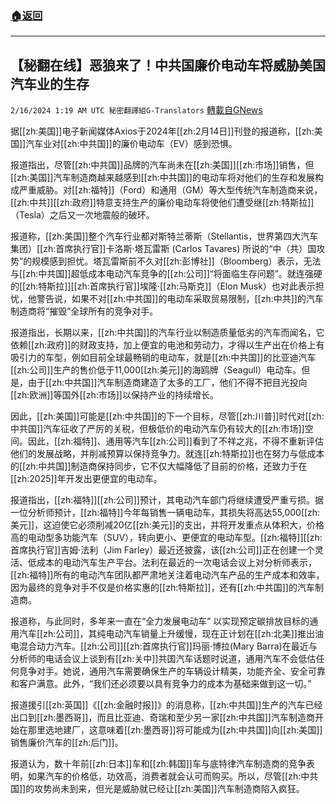 ###  [:house:返回](README.md)
---


## 【秘翻在线】恶狼来了！中共国廉价电动车将威胁美国汽车业的生存
`2/16/2024 1:19 AM UTC 秘密翻譯組G-Translators` [轉載自GNews](https://gnews.org/articles/2312639)

据[[zh:美国]]电子新闻媒体Axios于2024年[[zh:2月14日]]刊登的报道称，[[zh:美国]]汽车业对[[zh:中共国]]的廉价电动车（EV）感到恐惧。

报道指出，尽管[[zh:中共国]]品牌的汽车尚未在[[zh:美国]][[zh:市场]]销售，但[[zh:美国]]汽车制造商越来越感到[[zh:中共国]]的电动车将对他们的生存和发展构成严重威胁。对[[zh:福特]]（Ford）和通用（GM）等大型传统汽车制造商来说，[[zh:中共]][[zh:政府]]特意支持生产的廉价电动车将使他们遭受继[[zh:特斯拉]]（Tesla）之后又一次地震般的破环。

报道称，[[zh:美国]]整个汽车行业都对斯特兰蒂斯（Stellantis，世界第四大汽车集团）[[zh:首席执行官]]卡洛斯·塔瓦雷斯 (Carlos Tavares) 所说的“中（共）国攻势”的规模感到担忧。塔瓦雷斯前不久对[[zh:彭博社]]（Bloomberg）表示，无法与[[zh:中共国]]超低成本电动汽车竞争的[[zh:公司]]“将面临生存问题”。就连强硬的[[zh:特斯拉]][[zh:首席执行官]]埃隆·[[zh:马斯克]]（Elon Musk）也对此表示担忧，他警告说，如果不对[[zh:中共国]]的电动车采取贸易限制，[[zh:中共]]的汽车制造商将“摧毁”全球所有的竞争对手。

报道指出，长期以来，[[zh:中共国]]的汽车行业以制造质量低劣的汽车而闻名，它依赖[[zh:政府]]的财政支持，加上便宜的电池和劳动力，才得以生产出在价格上有吸引力的车型，例如目前全球最畅销的电动车，就是[[zh:中共国]]的比亚迪汽车[[zh:公司]]生产的售价低于11,000[[zh:美元]]的海鸥牌（Seagull）电动车。但是，由于[[zh:中共国]]汽车制造商建造了太多的工厂，他们不得不把目光投向[[zh:欧洲]]等国外[[zh:市场]]以保持产业的持续增长。

因此，[[zh:美国]]可能是[[zh:中共国]]的下一个目标，尽管[[zh:川普]]时代对[[zh:中共国]]汽车征收了严厉的关税，但极低价的电动汽车仍有较大的[[zh:市场]]空间。因此，[[zh:福特]]、通用等汽车[[zh:公司]]看到了不祥之兆，不得不重新评估他们的发展战略，并削减预算以保持竞争力。就连[[zh:特斯拉]]也在努力与低成本的[[zh:中共国]]制造商保持同步，它不仅大幅降低了目前的价格，还致力于在[[zh:2025]]年开发出更便宜的电动车。

报道指出，[[zh:福特]][[zh:公司]]预计，其电动汽车部门将继续遭受严重亏损。据一位分析师预计，[[zh:福特]]今年每销售一辆电动车，其损失将高达55,000[[zh:美元]]，这迫使它必须削减20亿[[zh:美元]]的支出，并将开发重点从体积大，价格高的电动型多功能汽车（SUV），转向更小、更便宜的电动车型。[[zh:福特]][[zh:首席执行官]]吉姆·法利（Jim Farley）最近还披露，该[[zh:公司]]正在创建一个灵活、低成本的电动汽车生产平台。法利在最近的一次电话会议上对分析师表示，[[zh:福特]]所有的电动汽车团队都严肃地关注着电动汽车产品的生产成本和效率，因为最终的竞争对手不仅是价格实惠的[[zh:特斯拉]]，还有[[zh:中共国]]的汽车制造商。

报道称，与此同时，多年来一直在“全力发展电动车” 以实现预定碳排放目标的通用汽车[[zh:公司]]，其纯电动汽车销量上升缓慢，现在正计划在[[zh:北美]]推出油电混合动力汽车。[[zh:公司]][[zh:首席执行官]]玛丽·博拉(Mary Barra)在最近与分析师的电话会议上谈到有[[zh:关中]]共国汽车话题时说道，通用汽车不会低估任何竞争对手。她说，通用汽车需要确保生产的车辆设计精美，功能齐全、安全可靠和客户满意。此外，“我们还必须要以具有竞争力的成本为基础来做到这一切。”

报道援引[[zh:英国]]《[[zh:金融时报]]》的消息称，[[zh:中共国]]生产的汽车已经出口到[[zh:墨西哥]]，而且比亚迪、奇瑞和至少另一家[[zh:中共国]]汽车制造商开始在那里选地建厂，这意味着[[zh:墨西哥]]将可能成为[[zh:中共国]]向[[zh:美国]]销售廉价汽车的[[zh:后门]]。

报道认为，数十年前[[zh:日本]]车和[[zh:韩国]]车与底特律汽车制造商的竞争表明，如果汽车的价格低，功效高，消费者就会认可而购买。所以，尽管[[zh:中共国]]的攻势尚未到来，但光是威胁就已经让[[zh:美国]]汽车制造商陷入疯狂。
